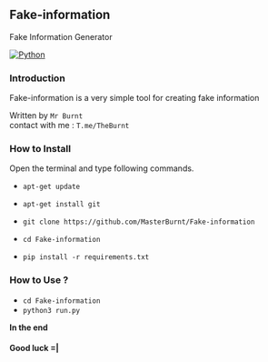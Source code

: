 ## Fake-information
Fake Information Generator


[![Python](https://img.shields.io/badge/language-Python%203-blue.svg)](https://www.python.org)

### Introduction
Fake-information is a very simple tool for creating fake information

Written by `Mr Burnt`
<br/>
contact with me : `T.me/TheBurnt`

### How to Install

Open the terminal and type following commands.

* `apt-get update`

* `apt-get install git`

* `git clone https://github.com/MasterBurnt/Fake-information`

* `cd Fake-information`

* `pip install -r requirements.txt`



### How to Use ?
 
*  `cd Fake-information`
*  `python3 run.py`
 

**In the end**

#### Good luck =|





